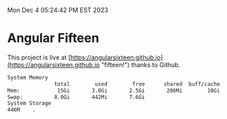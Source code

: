Mon Dec  4 05:24:42 PM EST 2023

# Angular Fifteen


This project is live at [https://angularsixteen.github.io](https://angularsixteen.github.io "fifteen!") thanks to Github.

```bash
System Memory
               total        used        free      shared  buff/cache   available
Mem:            15Gi       3.0Gi       2.5Gi       206Mi        10Gi        12Gi
Swap:          8.0Gi       442Mi       7.6Gi
System Storage
446M	.
```
```bash
